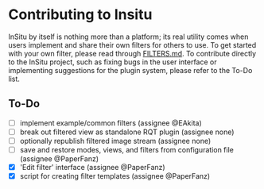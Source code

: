 # Contributing to Insitu

InSitu by itself is nothing more than a platform; its real utility comes when users implement and share their own filters for others to use. To get started with your own filter, please read through [FILTERS.md](FILTERS.md). To contribute directly to the InSitu project, such as fixing bugs in the user interface or implementing suggestions for the plugin system, please refer to the To-Do list.

## To-Do

- [ ] implement example/common filters (assignee @EAkita)
- [ ] break out filtered view as standalone RQT plugin (assignee none)
- [ ] optionally republish filtered image stream (assignee none)
- [ ] save and restore modes, views, and filters from configuration file (assignee @PaperFanz)
- [x] 'Edit filter' interface (assignee @PaperFanz)
- [x] script for creating filter templates (assignee @PaperFanz)

